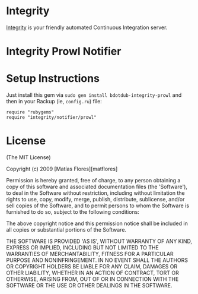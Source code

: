 Integrity
=========

[Integrity][] is your friendly automated Continuous Integration server.

Integrity Prowl Notifier
========================


Setup Instructions
==================

Just install this gem via `sudo gem install bdotdub-integrity-prowl` and then in your
Rackup (ie, `config.ru`) file:

    require "rubygems"
    require "integrity/notifier/prowl"

License
=======

(The MIT License)

Copyright (c) 2009 [Matías Flores][matflores]

Permission is hereby granted, free of charge, to any person obtaining
a copy of this software and associated documentation files (the
'Software'), to deal in the Software without restriction, including
without limitation the rights to use, copy, modify, merge, publish,
distribute, sublicense, and/or sell copies of the Software, and to
permit persons to whom the Software is furnished to do so, subject to
the following conditions:

The above copyright notice and this permission notice shall be
included in all copies or substantial portions of the Software.

THE SOFTWARE IS PROVIDED 'AS IS', WITHOUT WARRANTY OF ANY KIND,
EXPRESS OR IMPLIED, INCLUDING BUT NOT LIMITED TO THE WARRANTIES OF
MERCHANTABILITY, FITNESS FOR A PARTICULAR PURPOSE AND NONINFRINGEMENT.
IN NO EVENT SHALL THE AUTHORS OR COPYRIGHT HOLDERS BE LIABLE FOR ANY
CLAIM, DAMAGES OR OTHER LIABILITY, WHETHER IN AN ACTION OF CONTRACT,
TORT OR OTHERWISE, ARISING FROM, OUT OF OR IN CONNECTION WITH THE
SOFTWARE OR THE USE OR OTHER DEALINGS IN THE SOFTWARE.

[Integrity]: http://integrityapp.com
[Benny Wong]: http://bwong.net
